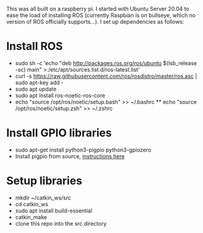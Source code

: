 This was all built on a raspberry pi. I started with Ubuntu Server 20.04 to ease the load of installing ROS (currently Raspbian is on bullseye, which no version of ROS officially supports...). I set up dependencies as follows:

# Install ROS
* sudo sh -c 'echo "deb http://packages.ros.org/ros/ubuntu $(lsb_release -sc) main" > /etc/apt/sources.list.d/ros-latest.list'
* curl -s https://raw.githubusercontent.com/ros/rosdistro/master/ros.asc | sudo apt-key add -
* sudo apt update
* sudo apt install ros-noetic-ros-core
* echo "source /opt/ros/noetic/setup.bash" >> ~/.bashrc
** echo "source /opt/ros/noetic/setup.zsh" >> ~/.zshrc

# Install GPIO libraries
* sudo apt-get install python3-pigpio python3-gpiozero
* Install pigpio from source, [instructions here](https://abyz.me.uk/rpi/pigpio/download.html)

# Setup libraries
* mkdir ~/catkin_ws/src
* cd catkin_ws
* sudo apt install build-essential
* catkin_make
* clone this repo into the src directory
